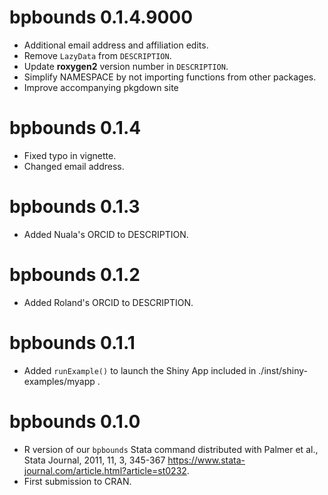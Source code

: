 # bpbounds 0.1.4.9000

* Additional email address and affiliation edits.
* Remove `LazyData` from `DESCRIPTION`.
* Update **roxygen2** version number in `DESCRIPTION`.
* Simplify NAMESPACE by not importing functions from other packages.
* Improve accompanying pkgdown site

# bpbounds 0.1.4

* Fixed typo in vignette.
* Changed email address.

# bpbounds 0.1.3

* Added Nuala's ORCID to DESCRIPTION.

# bpbounds 0.1.2

* Added Roland's ORCID to DESCRIPTION.

# bpbounds 0.1.1

* Added `runExample()` to launch the Shiny App included in ./inst/shiny-examples/myapp .

# bpbounds 0.1.0

* R version of our `bpbounds` Stata command distributed with Palmer et al., Stata Journal, 2011, 11, 3, 345-367 <https://www.stata-journal.com/article.html?article=st0232>.
* First submission to CRAN.
